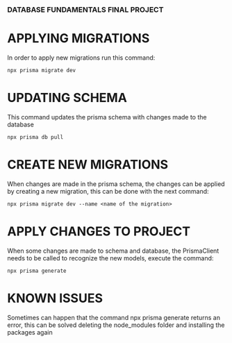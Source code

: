 ### DATABASE FUNDAMENTALS FINAL PROJECT

# APPLYING MIGRATIONS
In order to apply new migrations run this command:
```
npx prisma migrate dev
```

# UPDATING SCHEMA
This command updates the prisma schema with changes made to the database
```
npx prisma db pull
```
# CREATE NEW MIGRATIONS
When changes are made in the prisma schema, the changes can be applied by creating a new migration, this can be done with the next command:
```
npx prisma migrate dev --name <name of the migration>
```

# APPLY CHANGES TO PROJECT
When some changes are made to schema and database, the PrismaClient needs to be called to recognize the new models, execute the command:
```
npx prisma generate
```
# KNOWN ISSUES
Sometimes can happen that the command npx prisma generate returns an error, this can be solved deleting the node_modules folder and installing the packages again 
